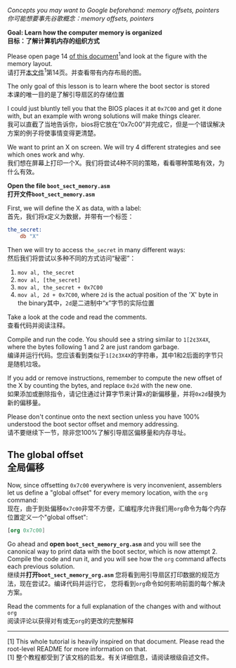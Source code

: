 *Concepts you may want to Google beforehand: memory offsets, pointers<br/>你可能想要事先谷歌概念：memory offsets, pointers*

**Goal: Learn how the computer memory is organized<br/>目标：了解计算机内存的组织方式**

Please open page 14 [of this document](http://www.cs.bham.ac.uk/~exr/lectures/opsys/10_11/lectures/os-dev.pdf)<sup>1</sup>and look at the figure with the memory layout.<br/>
请打开[本文件](http://www.cs.bham.ac.uk/~exr/scheases/opsys/10_11/scheases/os-dev.pdf)<sup>1</sup>第14页。并查看带有内存布局的图。

The only goal of this lesson is to learn where the boot sector is stored<br/>本课的唯一目的是了解引导扇区的存储位置

I could just bluntly tell you that the BIOS places it at `0x7C00` and
get it done with, but an example with wrong solutions will make things clearer.<br/>
我可以直截了当地告诉你，bios将它放在“0x7c00”并完成它，但是一个错误解决方案的例子将使事情变得更清楚。

We want to print an X on screen. We will try 4 different strategies
and see which ones work and why.<br/>我们想在屏幕上打印一个X。我们将尝试4种不同的策略，看看哪种策略有效，为什么有效。

**Open the file `boot_sect_memory.asm`<br/>打开文件`boot_sect_memory.asm`**

First, we will define the X as data, with a label:<br/>首先，我们将x定义为数据，并带有一个标签：
```nasm
the_secret:
    db "X"
```

Then we will try to access `the_secret` in many different ways:<br/>然后我们将尝试以多种不同的方式访问“秘密”：

1. `mov al, the_secret`
2. `mov al, [the_secret]`
3. `mov al, the_secret + 0x7C00`
4. `mov al, 2d + 0x7C00`, where `2d` is the actual position of the 'X' byte in the binary其中，`2d`是二进制中“x”字节的实际位置

Take a look at the code and read the comments.<br/>查看代码并阅读注释。

Compile and run the code. You should see a string similar to `1[2¢3X4X`, where
the bytes following 1 and 2 are just random garbage.<br/>编译并运行代码。您应该看到类似于`1[2¢3X4X`的字符串，其中1和2后面的字节只是随机垃圾。

If you add or remove instructions, remember to compute the new offset of the X
by counting the bytes, and replace `0x2d` with the new one.<br/>如果添加或删除指令，请记住通过计算字节来计算x的新偏移量，并将`0x2d`替换为新的偏移量。

Please don't continue onto the next section unless you have 100% understood
the boot sector offset and memory addressing.<br/>请不要继续下一节，除非您100%了解引导扇区偏移量和内存寻址。


The global offset<br/>全局偏移
----

Now, since offsetting `0x7c00` everywhere is very inconvenient, assemblers let
us define a "global offset" for every memory location, with the `org` command:<br/>
现在，由于到处偏移`0x7c00`非常不方便，汇编程序允许我们用`org`命令为每个内存位置定义一个"global offset":

```nasm
[org 0x7c00]
```

Go ahead and **open `boot_sect_memory_org.asm`** and you will see the canonical
way to print data with the boot sector, which is now attempt 2. Compile the code
and run it, and you will see how the `org` command affects each previous solution.<br/>
继续并**打开`boot_sect_memory_org.asm`** 您将看到用引导扇区打印数据的规范方法，现在尝试2。编译代码并运行它，
您将看到`org`命令如何影响前面的每个解决方案。

Read the comments for a full explanation of the changes with and without `org`<br/>阅读评论以获得对有或无`org`的更改的完整解释

-----


[1] This whole tutorial is heavily inspired on that document. Please read the
root-level README for more information on that.<br/>[1] 整个教程都受到了该文档的启发。有关详细信息，请阅读根级自述文件。
